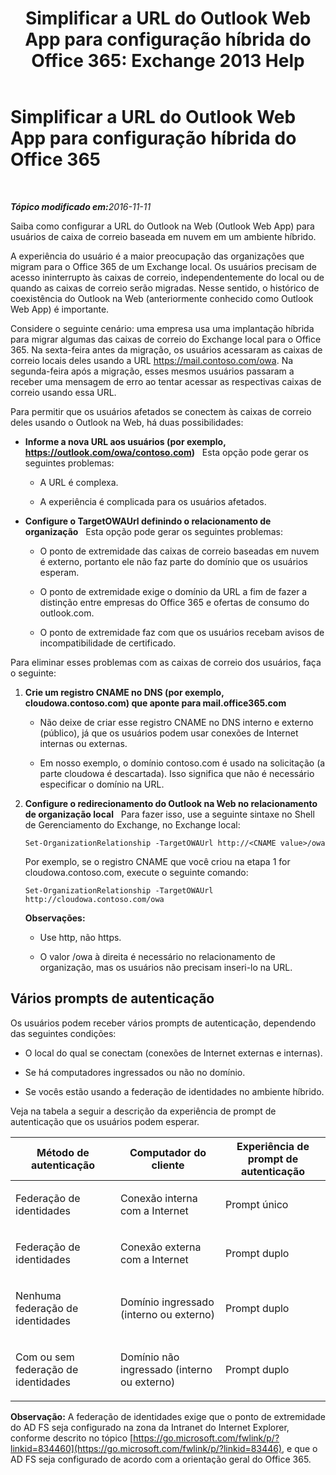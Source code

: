 ﻿---
title: 'Simplificar a URL do Outlook Web App para configuração híbrida do Office 365: Exchange 2013 Help'
TOCTitle: Simplificar a URL do Outlook Web App para configuração híbrida do Office 365
ms:assetid: 19449aee-3796-4298-90c6-c7579b8d2f7a
ms:mtpsurl: https://technet.microsoft.com/pt-br/library/Mt791749(v=EXCHG.150)
ms:contentKeyID: 74259173
ms.date: 01/10/2018
mtps_version: v=EXCHG.150
ms.translationtype: HT
---

# Simplificar a URL do Outlook Web App para configuração híbrida do Office 365

 

_<strong>Tópico modificado em:</strong>2016-11-11_

Saiba como configurar a URL do Outlook na Web (Outlook Web App) para usuários de caixa de correio baseada em nuvem em um ambiente híbrido.

A experiência do usuário é a maior preocupação das organizações que migram para o Office 365 de um Exchange local. Os usuários precisam de acesso ininterrupto às caixas de correio, independentemente do local ou de quando as caixas de correio serão migradas. Nesse sentido, o histórico de coexistência do Outlook na Web (anteriormente conhecido como Outlook Web App) é importante.

Considere o seguinte cenário: uma empresa usa uma implantação híbrida para migrar algumas das caixas de correio do Exchange local para o Office 365. Na sexta-feira antes da migração, os usuários acessaram as caixas de correio locais deles usando a URL https://mail.contoso.com/owa. Na segunda-feira após a migração, esses mesmos usuários passaram a receber uma mensagem de erro ao tentar acessar as respectivas caixas de correio usando essa URL.

Para permitir que os usuários afetados se conectem às caixas de correio deles usando o Outlook na Web, há duas possibilidades:

  - **Informe a nova URL aos usuários (por exemplo, https://outlook.com/owa/contoso.com)**   Esta opção pode gerar os seguintes problemas:
    
      - A URL é complexa.
    
      - A experiência é complicada para os usuários afetados.

  - **Configure o TargetOWAUrl definindo o relacionamento de organização**   Esta opção pode gerar os seguintes problemas:
    
      - O ponto de extremidade das caixas de correio baseadas em nuvem é externo, portanto ele não faz parte do domínio que os usuários esperam.
    
      - O ponto de extremidade exige o domínio da URL a fim de fazer a distinção entre empresas do Office 365 e ofertas de consumo do outlook.com.
    
      - O ponto de extremidade faz com que os usuários recebam avisos de incompatibilidade de certificado.

Para eliminar esses problemas com as caixas de correio dos usuários, faça o seguinte:

1.  **Crie um registro CNAME no DNS (por exemplo, cloudowa.contoso.com) que aponte para mail.office365.com**
    
      - Não deixe de criar esse registro CNAME no DNS interno e externo (público), já que os usuários podem usar conexões de Internet internas ou externas.
    
      - Em nosso exemplo, o domínio contoso.com é usado na solicitação (a parte cloudowa é descartada). Isso significa que não é necessário especificar o domínio na URL.

2.  **Configure o redirecionamento do Outlook na Web no relacionamento de organização local**   Para fazer isso, use a seguinte sintaxe no Shell de Gerenciamento do Exchange, no Exchange local:
    
        Set-OrganizationRelationship -TargetOWAUrl http://<CNAME value>/owa
    
    Por exemplo, se o registro CNAME que você criou na etapa 1 for cloudowa.contoso.com, execute o seguinte comando:
    
        Set-OrganizationRelationship -TargetOWAUrl http://cloudowa.contoso.com/owa
    
    **Observações:** 
    
      - Use http, não https.
    
      - O valor /owa à direita é necessário no relacionamento de organização, mas os usuários não precisam inseri-lo na URL.

## Vários prompts de autenticação

Os usuários podem receber vários prompts de autenticação, dependendo das seguintes condições:

  - O local do qual se conectam (conexões de Internet externas e internas).

  - Se há computadores ingressados ou não no domínio.

  - Se vocês estão usando a federação de identidades no ambiente híbrido.

Veja na tabela a seguir a descrição da experiência de prompt de autenticação que os usuários podem esperar.


<table>
<colgroup>
<col style="width: 33%" />
<col style="width: 33%" />
<col style="width: 33%" />
</colgroup>
<thead>
<tr class="header">
<th>Método de autenticação</th>
<th>Computador do cliente</th>
<th>Experiência de prompt de autenticação</th>
</tr>
</thead>
<tbody>
<tr class="odd">
<td><p>Federação de identidades</p></td>
<td><p>Conexão interna com a Internet</p></td>
<td><p>Prompt único</p></td>
</tr>
<tr class="even">
<td><p>Federação de identidades</p></td>
<td><p>Conexão externa com a Internet</p></td>
<td><p>Prompt duplo</p></td>
</tr>
<tr class="odd">
<td><p>Nenhuma federação de identidades</p></td>
<td><p>Domínio ingressado (interno ou externo)</p></td>
<td><p>Prompt duplo</p></td>
</tr>
<tr class="even">
<td><p>Com ou sem federação de identidades</p></td>
<td><p>Domínio não ingressado (interno ou externo)</p></td>
<td><p>Prompt duplo</p></td>
</tr>
</tbody>
</table>


**Observação:**  A federação de identidades exige que o ponto de extremidade do AD FS seja configurado na zona da Intranet do Internet Explorer, conforme descrito no tópico [https://go.microsoft.com/fwlink/p/?linkid=834460](https://go.microsoft.com/fwlink/p/?linkid=83446), e que o AD FS seja configurado de acordo com a orientação geral do Office 365.


